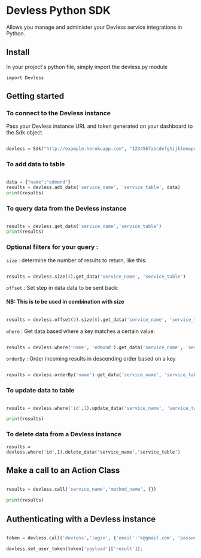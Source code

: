 # Devless Python SDK
Allows you manage and administer your Devless service integrations in Python.

## Install

In your project's python file, simply import the devless.py module

`import Devless` 


## Getting started 

### To connect to the Devless instance 

Pass your Devless instance URL and token generated on your dashboard to the Sdk object.

```python

devless = Sdk("http://example.herokuapp.com", "1234567abcdefghijklmnopqrst")

```

### To add data to table 

```python

data = {"name":"edmond"}
results = devless.add_data('service_name', 'service_table', data)
print(results)

```

### To query data from the Devless instance 

```python

results = devless.get_data('service_name','service_table')
print(results)

```
### Optional filters for your query : 

``size`` : determine the number of results to return, like this:

```python

results = devless.size(3).get_data('service_name', 'service_table')

```

``offset`` : Set step in data data to be sent back: 

#### NB: This is to be used in combination with size

```python

results = devless.offset(2).size(6).get_data('service_name', 'service_table') 

```

``where`` : Get data based where a key matches a certain value: 

```python

results = devless.where('name', 'edmond').get_data('service_name', 'service_table') 

```

``orderBy`` : Order incoming results in descending order based on a key 

```python

results = devless.orderBy('name').get_data('service_name', 'service_table') 

```


### To update data to table 

```python

results = devless.where('id',1).update_data('service_name', 'service_table', {'name':'edmond'})

print(results) 

```

### To delete data from a Devless instance 

```
results = devless.where('id',1).delete_data('service_name','service_table')

```

## Make a call to an Action Class 

```python

results = devless.call('service_name','method_name', {})

print(results)

```

## Authenticating with a Devless instance

```python

token = devless.call('devless','login', {'email':'k@gmail.com', 'password':'password'});

devless.set_user_token(token['payload']['result']);

```




